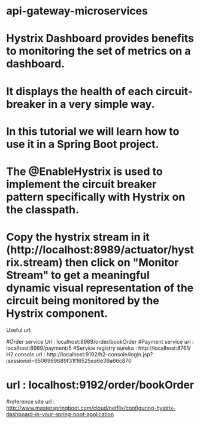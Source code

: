 # api-gateway-microservices

# Hystrix Dashboard provides benefits to monitoring the set of metrics on a dashboard.
# It displays the health of each circuit-breaker in a very simple way.
# In this tutorial we will learn how to use it in a Spring Boot project.

# The @EnableHystrix is used to implement the circuit breaker pattern specifically with Hystrix on the classpath.

# Copy the hystrix stream in it (http://localhost:8989/actuator/hystrix.stream) then click on "Monitor Stream" to get a meaningful dynamic visual representation of the circuit being monitored by the Hystrix component.

Useful url: 

#Order service  Url : localhost:8989/order/bookOrder
#Payment service  url : localhost:8989/payment/5
#Service registry eureka : http://localhost:8761/
H2 console url : http://localhost:9192/h2-console/login.jsp?jsessionid=6506969689f31f16525ea6e39a66c870
# url : localhost:9192/order/bookOrder

#reference site url : http://www.masterspringboot.com/cloud/netflix/configuring-hystrix-dashboard-in-your-spring-boot-application
